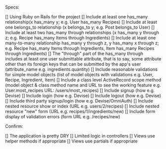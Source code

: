 Specs:

[] Using Ruby on Rails for the project
[] Include at least one has_many relationship(x has_many y; e.g. User has_many Recipes)
[] Include at least one belongs_to relationship (x belongs_to y; e.g. Post belongs_to User)
[] Include at least two has_many through relationships (x has_many y through z; e.g. Recipe has_many Items through Ingredients)
[] Include at least one many-to-many relationship has_many y through z, y has_many x through z; e.g. Recipe has_many Items through Ingredients, Item has_many Recipes through Ingredients)
[] The "through" part of the has_many through includes at least one user submittable attribute, that is to say, some attribute other than its foreign keys that can be submitted by the app's user (attribute_name e.g. ingredients.quantity)
[] Include reasonable validations for simple model objects (list of model objects with validations e.g. User, Recipe, Ingredient, Item)
[] Include a class level ActiveRecord scope method (model object & class method name and URL to see the working feature e.g. User.most_recipes URL: /users/most_recipes)
[] Include signup (how e.g. Devise)
[] Include login (how e.g. Devise)
[] Include logout (how e.g. Devise)
[] Include third party signup/login (how e.g. Devise/OmniAuth)
[] Include nested resource show or index (URL e.g. users/2/recipes)
[] Include nested resource "new" form (URL e.g. recipes/1/ingredients/new)
[] Include form display of validation errors (form URL e.g. /recipes/new)

Confirm:

 [] The application is pretty DRY
 [] Limited logic in controllers
 [] Views use helper methods if appropriate
 [] Views use partials if appropriate